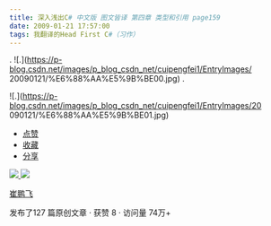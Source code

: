 ```yaml
---
title: 深入浅出C# 中文版 图文皆译 第四章 类型和引用 page159
date: 2009-01-21 17:57:00
tags: 我翻译的Head First C#（习作）
---
```

. ![.](https://p-blog.csdn.net/images/p_blog_csdn_net/cuipengfei1/EntryImages/
20090121/%E6%88%AA%E5%9B%BE00.jpg) .

![.](https://p-blog.csdn.net/images/p_blog_csdn_net/cuipengfei1/EntryImages/20
090121/%E6%88%AA%E5%9B%BE01.jpg)

  * [ 点赞  ](javascript:;)
  * [ 收藏  ](javascript:;)
  * [ 分享 ](javascript:;)

[ ![](https://profile.csdnimg.cn/5/2/5/3_cuipengfei1)
![](https://g.csdnimg.cn/static/user-reg-year/1x/11.png)
](https://blog.csdn.net/cuipengfei1)

[ 崔鹏飞 ](https://blog.csdn.net/cuipengfei1)

发布了127 篇原创文章  ·  获赞 8  ·  访问量 74万+

